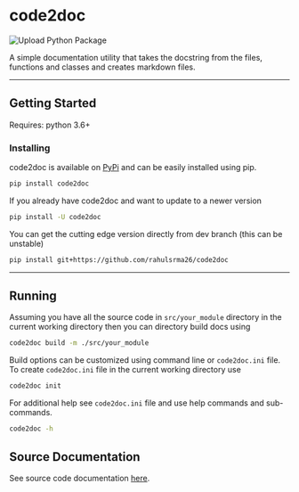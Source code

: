 # code2doc

![Upload Python Package](https://github.com/rahulsrma26/code2doc/workflows/Upload%20Python%20Package/badge.svg)

A simple documentation utility that takes the docstring from the files, functions and classes and creates markdown files.

---

## Getting Started

Requires: python 3.6+

### Installing

code2doc is available on [PyPi](https://pypi.org/project/code2doc/) and can be easily installed using pip.

```sh
pip install code2doc
```

If you already have code2doc and want to update to a newer version

```sh
pip install -U code2doc
```

You can get the cutting edge version directly from dev branch (this can be unstable)

```sh
pip install git+https://github.com/rahulsrma26/code2doc
```

---

## Running

Assuming you have all the source code in `src/your_module` directory in the current working directory then you can directory build docs using

```sh
code2doc build -m ./src/your_module
```

Build options can be customized using command line or `code2doc.ini` file. To create `code2doc.ini` file in the current working directory use

```sh
code2doc init
```

For additional help see `code2doc.ini` file and use help commands and sub-commands.

```sh
code2doc -h
```

## Source Documentation

See source code documentation [here](https://github.com/rahulsrma26/code2doc/tree/main/docs).
